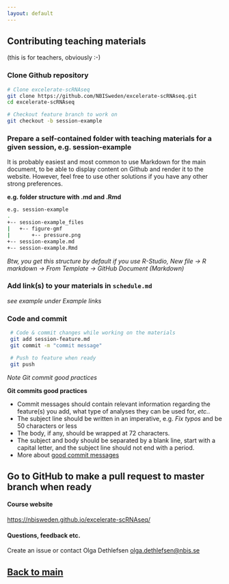 ```yaml
---
layout: default
---
```


## Contributing teaching materials

(this is for teachers, obviously :-)

### Clone Github repository
```bash
# Clone excelerate-scRNAseq
git clone https://github.com/NBISweden/excelerate-scRNAseq.git
cd excelerate-scRNAseq

# Checkout feature branch to work on
git checkout -b session-example
```

### Prepare a self-contained folder with teaching materials for a given session, e.g. session-example
It is probably easiest and most common to use Markdown for the main document, to be able to display content on Github and render it to the website. However, feel free to use other solutions if you have any other strong preferences.

**e.g. folder structure with .md and .Rmd**

```bash
e.g. session-example
.
+-- session-example_files
|   +-- figure-gmf
|       +-- pressure.png
+-- session-example.md
+-- session-example.Rmd
```

*Btw, you get this structure by default if you use R-Studio, New file -> R markdown -> From Template -> GitHub Document (Markdown)*

### Add link(s) to your materials in `schedule.md`
 _see example under Example links_

### Code and commit  
``` bash
 # Code & commit changes while working on the materials
 git add session-feature.md
 git commit -m "commit message"

 # Push to feature when ready
 git push
 ```

_Note Git commit good practices_

**Git commits good practices**
- Commit messages should contain relevant information regarding the feature(s) you add, what type of analyses they can be used for, *etc.*.
- The subject line should be written in an imperative, e.g. *Fix typos* and be 50 characters or less
- The body, if any, should be wrapped at 72 characters.
- The subject and body should be separated by a blank line, start with a capital letter, and the subject line should not end with a period.
- More about [good commit messages][git-commits]

## Go to GitHub to make a pull request to master branch when ready

#### Course website
https://nbisweden.github.io/excelerate-scRNAseq/

#### Questions, feedback etc. 
Create an issue or contact Olga Dethlefsen <olga.dethlefsen@nbis.se>


## [Back to main](README.md)


[git-commits]: https://chris.beams.io/posts/git-commit/
